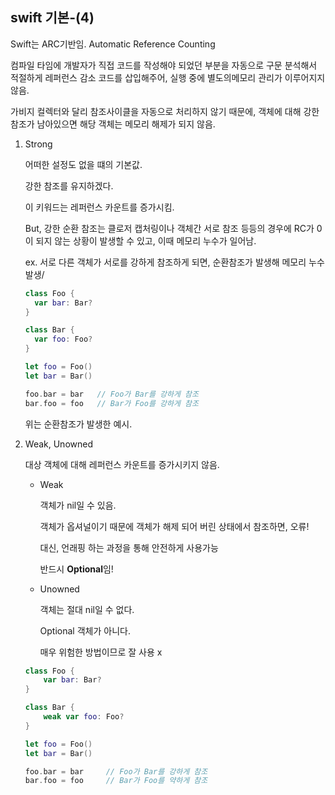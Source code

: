 ## swift 기본-(4)

Swift는 ARC기반임. Automatic Reference Counting

컴파일 타임에 개발자가 직접 코드를 작성해야 되었던 부분을 자동으로 구문 분석해서 적절하게 레퍼런스 감소 코드를 삽입해주어, 실행 중에 별도의메모리 관리가 이루어지지 않음.

가비지 컬렉터와 달리 참조사이클을 자동으로 처리하지 않기 때문에, 객체에 대해 강한참조가 남아있으면 해당 객체는 메모리 해제가 되지 않음.



1. Strong

   어떠한 설정도 없을 떄의 기본값.

   강한 참조를 유지하겠다.

   이 키워드는 레퍼런스 카운트를 증가시킴.

   But, 강한 순환 참조는 클로저 캡처링이나 객체간 서로 참조 등등의 경우에 RC가 0이 되지 않는 상황이 발생할 수 있고, 이때 메모리 누수가 일어남.

   ex. 서로 다른 객체가 서로를 강하게 참조하게 되면, 순환참조가 발생해 메모리 누수 발생/

   ```swift
   class Foo {
     var bar: Bar?
   }
   
   class Bar {
     var foo: Foo?
   }
   
   let foo = Foo()
   let bar = Bar()
   
   foo.bar = bar   // Foo가 Bar를 강하게 참조
   bar.foo = foo   // Bar가 Foo를 강하게 참조
   ```

   위는 순환참조가 발생한 예시.



2. Weak, Unowned

   대상 객체에 대해 레퍼런스 카운트를 증가시키지 않음.

   

   * Weak

     객체가 nil일 수 있음. 

     객체가 옵셔널이기 때문에 객체가 해제 되어 버린 상태에서 참조하면, 오류!

     대신, 언래핑 하는 과정을 통해 안전하게 사용가능

     반드시 **Optional**임!

   * Unowned

     객체는 절대 nil일 수 없다.

     Optional 객체가 아니다.

     매우 위험한 방법이므로 잘 사용 x

   ```swift
   class Foo {
       var bar: Bar?
   }
   
   class Bar {
       weak var foo: Foo?
   }
   
   let foo = Foo()
   let bar = Bar()
   
   foo.bar = bar     // Foo가 Bar를 강하게 참조
   bar.foo = foo     // Bar가 Foo를 약하게 참조
   ```

   